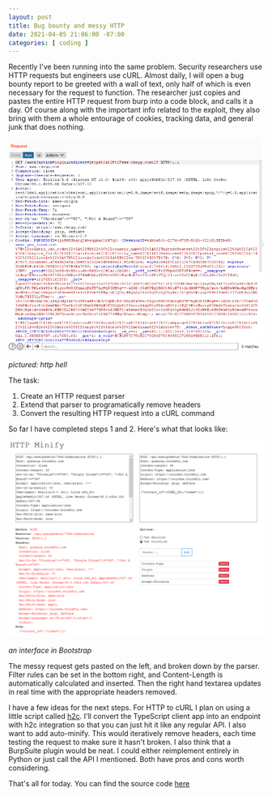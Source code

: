 ```yaml
---
layout: post
title: Bug bounty and messy HTTP
date: 2021-04-05 21:06:00 -07:00
categories: [ coding ]
---
```


Recently I've been running into the same problem. Security researchers use HTTP requests but engineers use cURL. Almost daily, I will open a bug bounty report to be greeted with a wall of text, only half of which is even necessary for the request to function. The researcher just copies and pastes the entire HTTP request from burp into a code block, and calls it a day. Of course along with the important info related to the exploit, they also bring with them a whole entourage of cookies, tracking data, and general junk that does nothing.

![if purgatory was an http request](/assets/img/2021-04-05-bb-and-http/hell.png)

_pictured: http hell_

The task:

1. Create an HTTP request parser
2. Extend that parser to programatically remove headers
3. Convert the resulting HTTP request into a cURL command

So far I have completed steps 1 and 2. Here's what that looks like:

![http-minifier](/assets/img/2021-04-05-bb-and-http/minifier.png)

_an interface in Bootstrap_

The messy request gets pasted on the left, and broken down by the parser. Filter rules can be set in the bottom right, and Content-Length is automatically calculated and inserted. Then the right hand textarea updates in real time with the appropriate headers removed.

I have a few ideas for the next steps. For HTTP to cURL I plan on using a little script called [h2c](https://curl.se/h2c/). I'll convert the TypeScript client app into an endpoint with h2c integration so that you can just hit it like any regular API. I also want to add auto-minify. This would iteratively remove headers, each time testing the request to make sure it hasn't broken. I also think that a BurpSuite plugin would be neat. I could either reimplement entirely in Python or just call the API I mentioned. Both have pros and cons worth considering.

That's all for today. You can find the source code [here](https://github.com/wg4568/http-minify)
